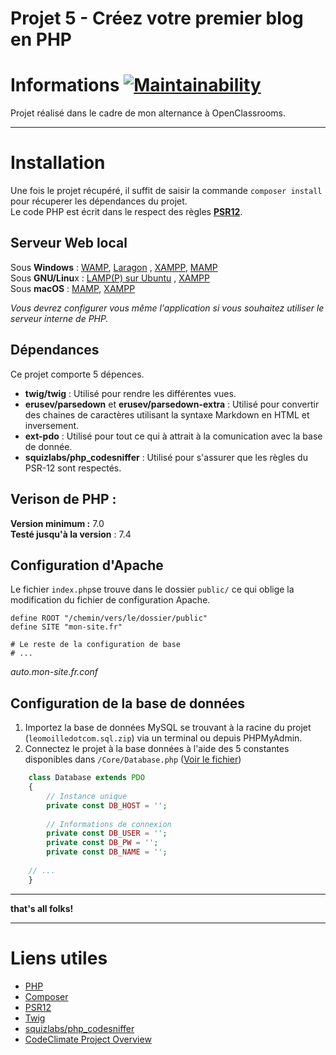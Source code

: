 # Projet 5 - Créez votre premier blog en PHP

# Informations [![Maintainability](https://api.codeclimate.com/v1/badges/c15c942a46c3ab2cf486/maintainability)](https://codeclimate.com/github/leomoille/leomoilledotcom/maintainability)

Projet réalisé dans le cadre de mon alternance à OpenClassrooms.
____

# Installation

Une fois le projet récupéré, il suffit de saisir la commande `composer install` pour récuperer les dépendances du
projet.  
Le code PHP est écrit dans le respect des règles [__PSR12__](https://www.php-fig.org/psr/psr-12/).

## Serveur Web local

Sous **Windows** : [WAMP](https://www.wampserver.com/), [Laragon](https://laragon.org/)
, [XAMPP](https://www.apachefriends.org/fr/index.html), [MAMP](https://www.mamp.info/en/downloads/)  
Sous **GNU/Linu**x : [LAMP(P) sur Ubuntu](https://doc.ubuntu-fr.org/lamp)
, [XAMPP](https://www.apachefriends.org/fr/index.html)  
Sous **macOS** : [MAMP](https://www.mamp.info/en/downloads/), [XAMPP](https://www.apachefriends.org/fr/index.html)

_Vous devrez configurer vous même l'application si vous souhaitez utiliser le serveur interne de PHP._

## Dépendances

Ce projet comporte 5 dépences.

- **twig/twig** : Utilisé pour rendre les différentes vues.
- **erusev/parsedown** et **erusev/parsedown-extra** : Utilisé pour convertir des chaines de caractères utilisant la
  syntaxe Markdown en HTML et inversement.
- **ext-pdo** : Utilisé pour tout ce qui à attrait à la comunication avec la base de donnée.
- **squizlabs/php_codesniffer** : Utilisé pour s'assurer que les règles du PSR-12 sont respectés.

## Verison de PHP :

**Version minimum :** 7.0  
**Testé jusqu'à la version** : 7.4

## Configuration d'Apache

Le fichier `index.php`se trouve dans le dossier `public/` ce qui oblige la modification du fichier de configuration
Apache.

```apacheconf
define ROOT "/chemin/vers/le/dossier/public"
define SITE "mon-site.fr"

# Le reste de la configuration de base
# ...
``` 

_auto.mon-site.fr.conf_

## Configuration de la base de données

1. Importez la base de données MySQL se trouvant à la racine du projet (`leomoilledotcom.sql.zip`) via un terminal ou depuis PHPMyAdmin.
2. Connectez le projet à la base données à l'aide des 5 constantes disponibles
   dans `/Core/Database.php` ([Voir le fichier](https://github.com/leomoille/leomoilledotcom/blob/e16671644c92f8bf304a8c06e16be9f32de59132/Core/Database.php#L13))
```php
    class Database extends PDO
    {
        // Instance unique
        private const DB_HOST = '';
    
        // Informations de connexion
        private const DB_USER = '';
        private const DB_PW = '';
        private const DB_NAME = '';
    
    // ...
    }
```
____
**that's all folks!**
____
# Liens utiles

- [PHP](https://www.php.net/)
- [Composer](https://getcomposer.org/)
- [PSR12](https://www.php-fig.org/psr/psr-12/)
- [Twig](https://twig.symfony.com/)
- [squizlabs/php_codesniffer](https://packagist.org/packages/squizlabs/php_codesniffer)
- [CodeClimate Project Overview](https://codeclimate.com/github/leomoille/leomoilledotcom)
